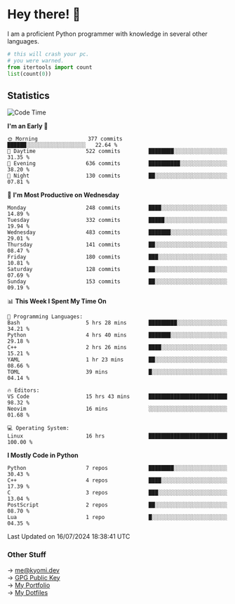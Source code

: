 # Hey there! 👋

I am a proficient Python programmer with knowledge in several other languages.

```py
# this will crash your pc.
# you were warned.
from itertools import count
list(count(0))
```

## Statistics
<!--START_SECTION:waka-->
![Code Time](http://img.shields.io/badge/Code%20Time-1%2C501%20hrs%2015%20mins-blue)

**I'm an Early 🐤** 

```text
🌞 Morning                377 commits         ██████░░░░░░░░░░░░░░░░░░░   22.64 % 
🌆 Daytime                522 commits         ████████░░░░░░░░░░░░░░░░░   31.35 % 
🌃 Evening                636 commits         ██████████░░░░░░░░░░░░░░░   38.20 % 
🌙 Night                  130 commits         ██░░░░░░░░░░░░░░░░░░░░░░░   07.81 % 
```
📅 **I'm Most Productive on Wednesday** 

```text
Monday                   248 commits         ████░░░░░░░░░░░░░░░░░░░░░   14.89 % 
Tuesday                  332 commits         █████░░░░░░░░░░░░░░░░░░░░   19.94 % 
Wednesday                483 commits         ███████░░░░░░░░░░░░░░░░░░   29.01 % 
Thursday                 141 commits         ██░░░░░░░░░░░░░░░░░░░░░░░   08.47 % 
Friday                   180 commits         ███░░░░░░░░░░░░░░░░░░░░░░   10.81 % 
Saturday                 128 commits         ██░░░░░░░░░░░░░░░░░░░░░░░   07.69 % 
Sunday                   153 commits         ██░░░░░░░░░░░░░░░░░░░░░░░   09.19 % 
```


📊 **This Week I Spent My Time On** 

```text
💬 Programming Languages: 
Bash                     5 hrs 28 mins       █████████░░░░░░░░░░░░░░░░   34.21 % 
Python                   4 hrs 40 mins       ███████░░░░░░░░░░░░░░░░░░   29.18 % 
C++                      2 hrs 26 mins       ████░░░░░░░░░░░░░░░░░░░░░   15.21 % 
YAML                     1 hr 23 mins        ██░░░░░░░░░░░░░░░░░░░░░░░   08.66 % 
TOML                     39 mins             █░░░░░░░░░░░░░░░░░░░░░░░░   04.14 % 

🔥 Editors: 
VS Code                  15 hrs 43 mins      █████████████████████████   98.32 % 
Neovim                   16 mins             ░░░░░░░░░░░░░░░░░░░░░░░░░   01.68 % 

💻 Operating System: 
Linux                    16 hrs              █████████████████████████   100.00 % 
```

**I Mostly Code in Python** 

```text
Python                   7 repos             ████████░░░░░░░░░░░░░░░░░   30.43 % 
C++                      4 repos             ████░░░░░░░░░░░░░░░░░░░░░   17.39 % 
C                        3 repos             ███░░░░░░░░░░░░░░░░░░░░░░   13.04 % 
PostScript               2 repos             ██░░░░░░░░░░░░░░░░░░░░░░░   08.70 % 
Lua                      1 repo              █░░░░░░░░░░░░░░░░░░░░░░░░   04.35 % 
```




 Last Updated on 16/07/2024 18:38:41 UTC
<!--END_SECTION:waka-->

### Other Stuff

→ [me@kyomi.dev](mailto:me@kyomi.dev)\
→ [GPG Public Key](https://github.com/bitterteriyaki.gpg)\
→ [My Portfolio](https://kyomi.dev)\
→ [My Dotfiles](https://github.com/bitterteriyaki/dotfiles)
